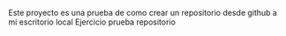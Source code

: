 Este proyecto es una prueba de como crear un repositorio desde github a mi escritorio local
Ejercicio prueba repositorio
